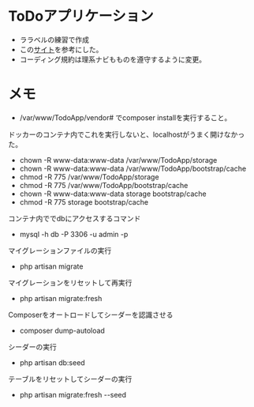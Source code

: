 # ToDoアプリケーション

- ララベルの練習で作成
- この[サイト](https://zenn.dev/eguchi244_dev/books/laravel-tutorial-books)を参考にした。
- コーディング規約は理系ナビもものを遵守するように変更。

# メモ
- /var/www/TodoApp/vendor# でcomposer installを実行すること。


ドッカーのコンテナ内でこれを実行しないと、localhostがうまく開けなかった。
- chown -R www-data:www-data /var/www/TodoApp/storage
- chown -R www-data:www-data /var/www/TodoApp/bootstrap/cache
- chmod -R 775 /var/www/TodoApp/storage
- chmod -R 775 /var/www/TodoApp/bootstrap/cache
- chown -R www-data:www-data storage bootstrap/cache
- chmod -R 775 storage bootstrap/cache


コンテナ内ででdbにアクセスするコマンド
- mysql -h db -P 3306 -u admin -p

マイグレーションファイルの実行
- php artisan migrate

マイグレーションをリセットして再実行
- php artisan migrate:fresh

Composerをオートロードしてシーダーを認識させる
- composer dump-autoload

シーダーの実行
- php artisan db:seed

テーブルをリセットしてシーダーの実行
- php artisan migrate:fresh --seed
